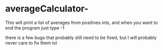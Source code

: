 # averageCalculator-
This will print a list of averages from positives ints, and when you want to end the program just type -1



there is a few bugs that probably still need to be fixed, but I will probably never care to fix them lol
